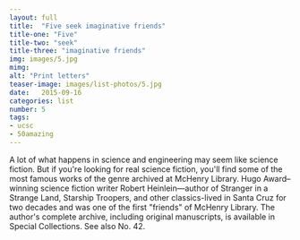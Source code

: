 ```yaml
---
layout: full
title:  "Five seek imaginative friends"
title-one: "Five"
title-two: "seek"
title-three: "imaginative friends"
img: images/5.jpg
mimg: 
alt: "Print letters"
teaser-image: images/list-photos/5.jpg
date:   2015-09-16
categories: list
number: 5
tags:
- ucsc
- 50amazing
---
```

A lot of what happens in science and engineering may seem like science fiction. But if you're looking for real science fiction, you'll find some of the most famous works of the genre archived at McHenry Library. Hugo Award–winning science fiction writer Robert Heinlein—author of Stranger in a Strange Land, Starship Troopers, and other classics-lived in Santa Cruz for two decades and was one of the first "friends" of McHenry Library. The author's complete archive, including original manuscripts, is available in Special Collections. See also No. 42.